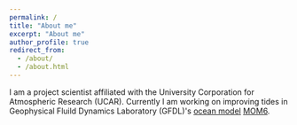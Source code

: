```yaml
---
permalink: /
title: "About me"
excerpt: "About me"
author_profile: true
redirect_from: 
  - /about/
  - /about.html
---
```

I am a project scientist affiliated with the University Corporation for Atmospheric Research (UCAR). Currently I am working on improving tides in Geophysical Fluild Dynamics Laboratory (GFDL)'s [ocean model](https://www.gfdl.noaa.gov/ocean-model/) [MOM6](https://github.com/NOAA-GFDL/MOM6). 